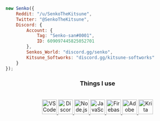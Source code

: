 
```js
new Senko({
    Reddit: "/u/SenkoTheKitsune",
    Twitter: "@SenkoTheKitsune",
    Discord: {
        Account: {
            Tag: "Senko-san#0001",
            ID: 609097445825052701
        },
        Senkos_World: "discord.gg/senko",
        Kitsune_Softworks: "discord.gg/kitsune-softworks"
    }
});
```
<div align="center">

### Things I use

<br>

<a href="https://code.visualstudio.com/" target="_blank">
    <img alt="VSCode" width="40px" src="https://i.imgur.com/6hkq862.png"/>
</a>
<a href="https://discord.js.org/" target="_blank">
    <img alt="Discord.js" width="40px" src="https://i.imgur.com/ahMnobj.png"/>
</a>
<a href="https://nodejs.org/" target="_blank">
    <img alt="Node.js" width="40px" src="https://i.imgur.com/LXpgAFQ.png"/>
</a>
<a href="https://www.javascript.com/" target="_blank">
    <img alt="JavaScript" width="40px" src="https://i.imgur.com/kBDXwhn.png"/>
</a>
<a href="https://firebase.google.com/" target="_blank">
    <img alt="Firebase" width="40px" src="https://i.imgur.com/ouZHkjd.png"/>
</a>
<a href="https://www.adobe.com/products/illustrator.html" target="_blank">
    <img alt="Adobe Illustrator" width="40px" src="https://i.imgur.com/xZez7f6.png"/>
</a>
<a href="https://krita.org/" target="_blank">
    <img alt="Krita" width="40px" src="https://i.imgur.com/ib9NSez.png"/>
</a>